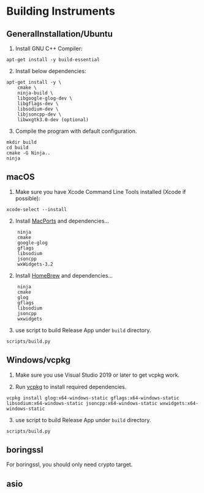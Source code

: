 # Building Instruments

## GeneralInstallation/Ubuntu
1. Install GNU C++ Compiler:
```
apt-get install -y build-essential
```
2. Install below dependencies:
```
apt-get install -y \
    cmake \
    ninja-build \
    libgoogle-glog-dev \
    libgflags-dev \
    libsodium-dev \
    libjsoncpp-dev \
    libwxgtk3.0-dev (optional)

```
3. Compile the program with default configuration.
```
mkdir build
cd build
cmake -G Ninja..
ninja
```

## macOS

1. Make sure you have Xcode Command Line Tools installed (Xcode if possible):
```
xcode-select --install
```
2. Install [MacPorts] and dependencies...
```
    ninja
    cmake
    google-glog
    gflags
    libsodium
    jsoncpp
    wxWidgets-3.2
```
2. Install [HomeBrew] and dependencies...
```
    ninja
    cmake
    glog
    gflags
    libsodium
    jsoncpp
    wxwidgets
```

3. use script to build Release App under `build` directory.
```
scripts/build.py
```

## Windows/vcpkg

1. Make sure you use Visual Studio 2019 or later to get vcpkg work.

2. Run [vcpkg][vcpkg] to install required dependencies.
```
vcpkg install glog:x64-windows-static gflags:x64-windows-static libsodium:x64-windows-static jsoncpp:x64-windows-static wxwidgets:x64-windows-static
```
3. use script to build Release App under `build` directory.
```
scripts/build.py
```

## boringssl

For boringssl, you should only need crypto target.

[vcpkg]: https://github.com/microsoft/vcpkg
[MacPorts]: https://www.macports.org/install.php
[HomeBrew]: https://brew.sh


## asio